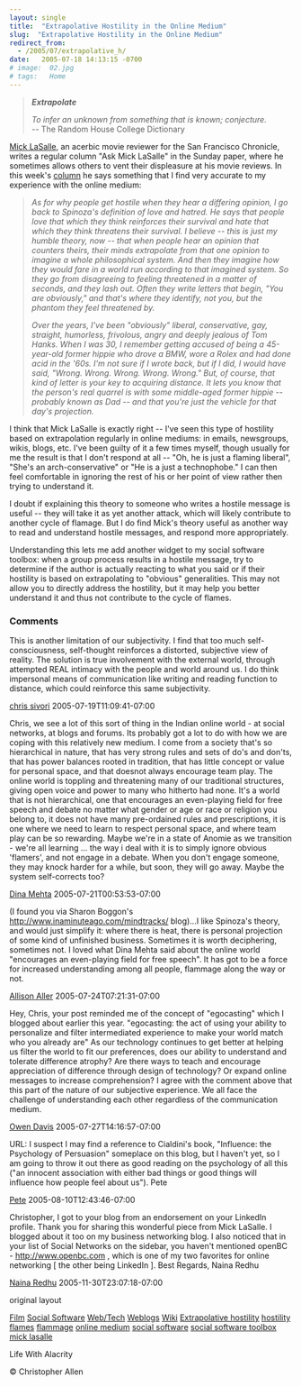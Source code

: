 ```yaml
---
layout: single
title:  "Extrapolative Hostility in the Online Medium"
slug:  "Extrapolative Hostility in the Online Medium"
redirect_from:
  - /2005/07/extrapolative_h/
date:   2005-07-18 14:13:15 -0700
# image:  02.jpg
# tags:   Home
---
```


> _**Extrapolate**_
> 
> _To infer an unknown from something that is known; conjecture._  
> \-\- The Random House College Dictionary

[Mick LaSalle](mailto:mlasalle@sfchronicle.com), an acerbic movie reviewer for the San Francisco Chronicle, writes a regular column "Ask Mick LaSalle" in the Sunday paper, where he sometimes allows others to vent their displeasure at his movie reviews. In this week's [column](http://sfgate.com/cgi-bin/article.cgi?f=/c/a/2005/07/17/PKGJNCETV81.DTL) he says something that I find very accurate to my experience with the online medium:

> _As for why people get hostile when they hear a differing opinion, I go back to Spinoza's definition of love and hatred. He says that people love that which they think reinforces their survival and hate that which they think threatens their survival. I believe -- this is just my humble theory, now -- that when people hear an opinion that counters theirs, their minds extrapolate from that one opinion to imagine a whole philosophical system. And then they imagine how they would fare in a world run according to that imagined system. So they go from disagreeing to feeling threatened in a matter of seconds, and they lash out. Often they write letters that begin, "You are obviously," and that's where they identify, not you, but the phantom they feel threatened by._
> 
> _Over the years, I've been "obviously" liberal, conservative, gay, straight, humorless, frivolous, angry and deeply jealous of Tom Hanks. When I was 30, I remember getting accused of being a 45-year-old former hippie who drove a BMW, wore a Rolex and had done acid in the '60s. I'm not sure if I wrote back, but if I did, I would have said, "Wrong. Wrong. Wrong. Wrong. Wrong." But, of course, that kind of letter is your key to acquiring distance. It lets you know that the person's real quarrel is with some middle-aged former hippie -- probably known as Dad -- and that you're just the vehicle for that day's projection._

I think that Mick LaSalle is exactly right -- I've seen this type of hostility based on extrapolation regularly in online mediums: in emails, newsgroups, wikis, blogs, etc. I've been guilty of it a few times myself, though usually for me the result is that I don't respond at all -- "Oh, he is just a flaming liberal", "She's an arch-conservative" or "He is a just a technophobe." I can then feel comfortable in ignoring the rest of his or her point of view rather then trying to understand it.

I doubt if explaining this theory to someone who writes a hostile message is useful -- they will take it as yet another attack, which will likely contribute to another cycle of flamage. But I do find Mick's theory useful as another way to read and understand hostile messages, and respond more appropriately.

Understanding this lets me add another widget to my social software toolbox: when a group process results in a hostile message, try to determine if the author is actually reacting to what you said or if their hostility is based on extrapolating to "obvious" generalities. This may not allow you to directly address the hostility, but it may help you better understand it and thus not contribute to the cycle of flames.

### Comments

This is another limitation of our subjectivity. I find that too much self-consciousness, self-thought reinforces a distorted, subjective view of reality. The solution is true involvement with the external world, through attempted REAL intimacy with the people and world around us. I do think impersonal means of communication like writing and reading function to distance, which could reinforce this same subjectivity.

[chris sivori](http://www.letterneversent.com) 2005-07-19T11:09:41-07:00

Chris, we see a lot of this sort of thing in the Indian online world - at social networks, at blogs and forums. Its probably got a lot to do with how we are coping with this relatively new medium. I come from a society that's so hierarchical in nature, that has very strong rules and sets of do's and don'ts, that has power balances rooted in tradition, that has little concept or value for personal space, and that doesnot always encourage team play. The online world is toppling and threatening many of our traditional structures, giving open voice and power to many who hitherto had none. It's a world that is not hierarchical, one that encourages an even-playing field for free speech and debate no matter what gender or age or race or religion you belong to, it does not have many pre-ordained rules and prescriptions, it is one where we need to learn to respect personal space, and where team play can be so rewarding. Maybe we're in a state of Anomie as we transition - we're all learning ... the way i deal with it is to simply ignore obvious 'flamers', and not engage in a debate. When you don't engage someone, they may knock harder for a while, but soon, they will go away. Maybe the system self-corrects too?

[Dina Mehta](http://dinamehta.com/) 2005-07-21T00:53:53-07:00

(I found you via Sharon Boggon's http://www.inaminuteago.com/mindtracks/ blog)...I like Spinoza's theory, and would just simplify it: where there is heat, there is personal projection of some kind of unfinished business. Sometimes it is worth deciphering, sometimes not. I loved what Dina Mehta said about the online world "encourages an even-playing field for free speech". It has got to be a force for increased understanding among all people, flammage along the way or not.

[Allison Aller](http://www.allisonaller.com) 2005-07-24T07:21:31-07:00

Hey, Chris, your post reminded me of the concept of "egocasting" which I blogged about earlier this year. "egocasting: the act of using your ability to personalize and filter intermediated experience to make your world match who you already are" As our technology continues to get better at helping us filter the world to fit our preferences, does our ability to understand and tolerate difference atrophy? Are there ways to teach and encourage appreciation of difference through design of technology? Or expand online messages to increase comprehension? I agree with the comment above that this part of the nature of our subjective experience. We all face the challenge of understanding each other regardless of the communication medium.

[Owen Davis](http://blog.whatbox.biz/?p=3) 2005-07-27T14:16:57-07:00

URL: I suspect I may find a reference to Cialdini's book, "Influence: the Psychology of Persuasion" someplace on this blog, but I haven't yet, so I am going to throw it out there as good reading on the psychology of all this ("an innocent association with either bad things or good things will influence how people feel about us"). Pete

[Pete](#) 2005-08-10T12:43:46-07:00

Christopher, I got to your blog from an endorsement on your LinkedIn profile. Thank you for sharing this wonderful piece from Mick LaSalle. I blogged about it too on my business networking blog. I also noticed that in your list of Social Networks on the sidebar, you haven't mentioned openBC - http://www.openbc.com , which is one of my two favorites for online networking \[ the other being LinkedIn \]. Best Regards, Naina Redhu

[Naina Redhu](http://www.aside.in/blog/networking) 2005-11-30T23:07:18-07:00

original layout

[Film](/tags/film/) [Social Software](/tags/social-software/) [Web/Tech](/tags/web/tech/) [Weblogs](/tags/weblogs/) [Wiki](/tags/wiki/) [Extrapolative hostility](/tags/extrapolative-hostility/) [hostility](/tags/hostility/) [flames](/tags/flames/) [flammage](/tags/flammage/) [online medium](/tags/online-medium/) [social software](/tags/social-software/) [social software toolbox](/tags/social-software-toolbox/) [mick lasalle](/tags/mick-lasalle/)

Life With Alacrity

© Christopher Allen